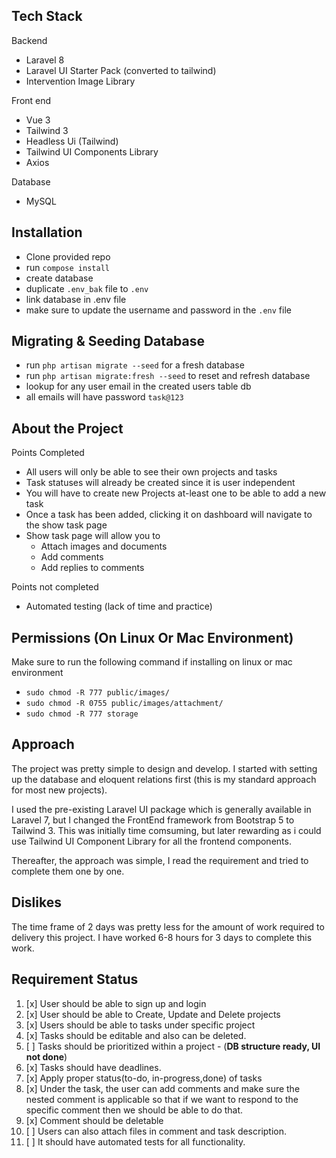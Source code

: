 ## Tech Stack

Backend
- Laravel 8
- Laravel UI Starter Pack (converted to tailwind)
- Intervention Image Library

Front end
- Vue 3
- Tailwind 3
- Headless Ui (Tailwind)
- Tailwind UI Components Library
- Axios

Database 
- MySQL

## Installation

- Clone provided repo
- run `compose install`
- create database
- duplicate `.env_bak` file to `.env`
- link database in .env file
- make sure to update the username and password in the `.env` file

## Migrating & Seeding Database

- run `php artisan migrate --seed` for a fresh database
- run `php artisan migrate:fresh --seed` to reset and refresh database
- lookup for any user email in the created users table db
- all emails will have password `task@123`

## About the Project 
Points Completed
- All users will only be able to see their own projects and tasks
- Task statuses will already be created since it is user independent
- You will have to create new Projects at-least one to be able to add a new task
- Once a task has been added, clicking it on dashboard will navigate to the show task page
- Show task page will allow you to 
  - Attach images and documents
  - Add comments
  - Add replies to comments

Points not completed
- Automated testing (lack of time and practice)

## Permissions (On Linux Or Mac Environment)
Make sure to run the following command if installing on linux or mac environment
- `sudo chmod -R 777 public/images/`
- `sudo chmod -R 0755 public/images/attachment/`
- `sudo chmod -R 777 storage`

## Approach 
The project was pretty simple to design and develop. I started with setting up the database and eloquent relations first (this is my standard approach for most new projects).

I used the pre-existing Laravel UI package which is generally available in Laravel 7, but I changed the FrontEnd framework from Bootstrap 5 to Tailwind 3. This was initially time comsuming, but later rewarding as i could use Tailwind UI Component Library for all the frontend components.

Thereafter, the approach was simple, I read the requirement and tried to complete them one by one.

## Dislikes
The time frame of 2 days was pretty less for the amount of work required to delivery this project. I have worked 6-8 hours for 3 days to complete this work.

## Requirement Status
1. [x] User should be able to sign up and login
2. [x] User should be able to Create, Update and Delete projects
3. [x] Users should be able to tasks under specific project
4. [x] Tasks should be editable and also can be deleted.
5. [ ] Tasks should be prioritized within a project - (**DB structure ready, UI not done**)
6. [x] Tasks should have deadlines.
7. [x] Apply proper status(to-do, in-progress,done) of tasks
8. [x] Under the task, the user can add comments and make sure the nested comment is applicable so that if we want to respond to the specific comment then we should be able to do that.
10. [x] Comment should be deletable
11. [ ] Users can also attach files in comment and task description.
13. [ ] It should have automated tests for all functionality.
